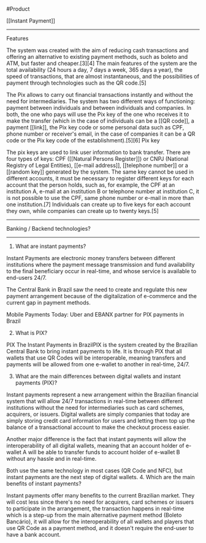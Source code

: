 #Product



[[Instant Payment]]








---
Features

The system was created with the aim of reducing cash transactions and offering an alternative to existing payment methods, such as boleto and ATM, but faster and cheaper.[3][4] The main features of the system are the total availability (24 hours a day, 7 days a week, 365 days a year), the speed of transactions, that are almost instantaneous, and the possibilities of payment through technologies such as the QR code.[5]

The Pix allows to carry out financial transactions instantly and without the need for intermediaries. The system has two different ways of functioning: payment between individuals and between individuals and companies. In both, the one who pays will use the Pix key of the one who receives it to make the transfer (which in the case of individuals can be a [[QR code]], a payment [[link]], the Pix key code or some personal data such as CPF, phone number or receiver's email, in the case of companies it can be a QR code or the Pix key code of the establishment).[5][6]
Pix key

The pix keys are used to link user information to bank transfer. There are four types of keys: CPF ([[Natural Persons Register]]) or CNPJ (National Registry of Legal Entities), [[e-mail address]], [[telephone number]] or a [[random key]] generated by the system. The same key cannot be used in different accounts, it must be necessary to register different keys for each account that the person holds, such as, for example, the CPF at an institution A, e-mail at an institution B or telephone number at institution C, it is not possible to use the CPF, same phone number or e-mail in more than one institution.[7] Individuals can create up to five keys for each account they own, while companies can create up to twenty keys.[5] 


---

Banking / Backend technologies?



---


1. What are instant payments?

Instant Payments are electronic money transfers between different institutions where the payment message transmission and fund availability to the final beneficiary occur in real-time, and whose service is available to end-users 24/7.

The Central Bank in Brazil saw the need to create and regulate this new payment arrangement because of the digitalization of e-commerce and the current gap in payment methods.


Mobile Payments Today: Uber and EBANX partner for PIX payments in Brazil


2. What is PIX?

PIX The Instant Payments in BrazilPIX is the system created by the Brazilian Central Bank to bring instant payments to life. It is through PIX that all wallets that use QR Codes will be interoperable, meaning transfers and payments will be allowed from one e-wallet to another in real-time, 24/7.



3. What are the main differences between digital wallets and instant payments (PIX)?

Instant payments represent a new arrangement within the Brazilian financial system that will allow 24/7 transactions in real-time between different institutions without the need for intermediaries such as card schemes, acquirers, or issuers. Digital wallets are simply companies that today are simply storing credit card information for users and letting them top up the balance of a transactional account to make the checkout process easier.

Another major difference is the fact that instant payments will allow the interoperability of all digital wallets, meaning that an account holder of e-wallet A will be able to transfer funds to account holder of e-wallet B without any hassle and in real-time.

Both use the same technology in most cases (QR Code and NFC), but instant payments are the next step of digital wallets.
4. Which are the main benefits of instant payments?

Instant payments offer many benefits to the current Brazilian market. They will cost less since there's no need for acquirers, card schemes or issuers to participate in the arrangement, the transaction happens in real-time which is a step-up from the main alternative payment method (Boleto Bancário), it will allow for the interoperability of all wallets and players that use QR Code as a payment method, and it doesn't require the end-user to have a bank account.

